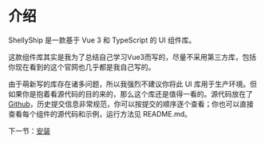 # 介绍

ShellyShip 是一款基于 Vue 3 和 TypeScript 的 UI 组件库。

这款组件库其实是我为了总结自己学习Vue3而写的，尽量不采用第三方库，包括你现在看到的这个官网也几乎都是我自己写的。

由于萌新写的库存在诸多问题，所以我强烈不建议你将此 UI 库用于生产环境。但如果你是抱着看源代码的目的来的，那么这个库还是值得一看的。源代码放在了 [Github](https://github.com/zxjdzxb/ShellyShip-UI)，历史提交信息非常规范，你可以按提交的顺序逐个查看；你也可以直接查看每个组件的源代码和示例，运行方法见 README.md。

下一节：[安装](#/doc/install)